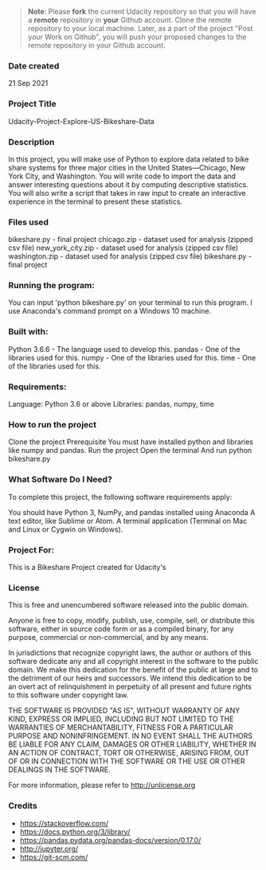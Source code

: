 >**Note**: Please **fork** the current Udacity repository so that you will have a **remote** repository in **your** Github account. Clone the remote repository to your local machine. Later, as a part of the project "Post your Work on Github", you will push your proposed changes to the remote repository in your Github account.


### Date created
21 Sep 2021
### Project Title
Udacity-Project-Explore-US-Bikeshare-Data

### Description
In this project, you will make use of Python to explore data related to bike share systems for three major cities in the United States—Chicago, New York City, and Washington. You will write code to import the data and answer interesting questions about it by computing descriptive statistics. You will also write a script that takes in raw input to create an interactive experience in the terminal to present these statistics.

### Files used
bikeshare.py       - final project
chicago.zip        - dataset used for analysis (zipped csv file)
new_york_city.zip  - dataset used for analysis (zipped csv file)
washington.zip     - dataset used for analysis (zipped csv file)
bikeshare.py       - final project

### Running the program:
You can input 'python bikeshare.py' on your terminal to run this program. I use Anaconda's command prompt on a Windows 10 machine.

### Built with:
Python 3.6.6 - The language used to develop this.
pandas       - One of the libraries used for this.
numpy        - One of the libraries used for this.
time         - One of the libraries used for this.

### Requirements:
Language: Python 3.6 or above
Libraries: pandas, numpy, time

### How to run the project
Clone the project
Prerequisite
You must have installed python and libraries like numpy and pandas.
Run the project
Open the terminal
And run python bikeshare.py

### What Software Do I Need?
To complete this project, the following software requirements apply:

You should have Python 3, NumPy, and pandas installed using Anaconda
A text editor, like Sublime or Atom.
A terminal application (Terminal on Mac and Linux or Cygwin on Windows).

### Project For:
This is a Bikeshare Project created for Udacity's

### License
This is free and unencumbered software released into the public domain.

Anyone is free to copy, modify, publish, use, compile, sell, or
distribute this software, either in source code form or as a compiled
binary, for any purpose, commercial or non-commercial, and by any
means.

In jurisdictions that recognize copyright laws, the author or authors
of this software dedicate any and all copyright interest in the
software to the public domain. We make this dedication for the benefit
of the public at large and to the detriment of our heirs and
successors. We intend this dedication to be an overt act of
relinquishment in perpetuity of all present and future rights to this
software under copyright law.

THE SOFTWARE IS PROVIDED "AS IS", WITHOUT WARRANTY OF ANY KIND,
EXPRESS OR IMPLIED, INCLUDING BUT NOT LIMITED TO THE WARRANTIES OF
MERCHANTABILITY, FITNESS FOR A PARTICULAR PURPOSE AND NONINFRINGEMENT.
IN NO EVENT SHALL THE AUTHORS BE LIABLE FOR ANY CLAIM, DAMAGES OR
OTHER LIABILITY, WHETHER IN AN ACTION OF CONTRACT, TORT OR OTHERWISE,
ARISING FROM, OUT OF OR IN CONNECTION WITH THE SOFTWARE OR THE USE OR
OTHER DEALINGS IN THE SOFTWARE.

For more information, please refer to <http://unlicense.org>

### Credits
- https://stackoverflow.com/
- https://docs.python.org/3/library/
- https://pandas.pydata.org/pandas-docs/version/0.17.0/
- http://jupyter.org/
- https://git-scm.com/

